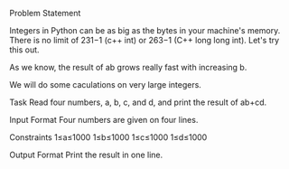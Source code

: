 Problem Statement

Integers in Python can be as big as the bytes in your machine's memory. There is no limit of 231−1 (c++ int) or 263−1 (C++ long long int). Let's try this out.

As we know, the result of ab grows really fast with increasing b.

We will do some caculations on very large integers.

Task
Read four numbers, a, b, c, and d, and print the result of ab+cd.

Input Format
Four numbers are given on four lines.

Constraints
1≤a≤1000
1≤b≤1000
1≤c≤1000
1≤d≤1000

Output Format
Print the result in one line. 
